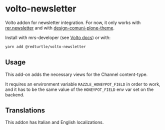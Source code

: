 # volto-newsletter

Volto addon for newsletter integration. For now, it only works with [rer.newsletter](https://github.com/redturtle/rer.newsletter) and with [design-comuni-plone-theme](https://github.com/italia/design-comuni-plone-theme).

Install with mrs-developer (see [Volto docs](https://6.docs.plone.org/volto/addons/index.html)) or with:

```bash
yarn add @redturtle/volto-newsletter
```

## Usage

This add-on adds the necessary views for the Channel content-type.

It requires an environment variable `RAZZLE_HONEYPOT_FIELD` in order to work, and it has to be the same value of the `HONEYPOT_FIELD` env var set on the backend.

## Translations

This addon has Italian and English localizations.
